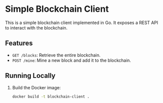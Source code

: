 # Simple Blockchain Client

This is a simple blockchain client implemented in Go. It exposes a REST API to interact with the blockchain.

## Features
- `GET /blocks`: Retrieve the entire blockchain.
- `POST /mine`: Mine a new block and add it to the blockchain.

## Running Locally
1. Build the Docker image:
   ```bash
   docker build -t blockchain-client .